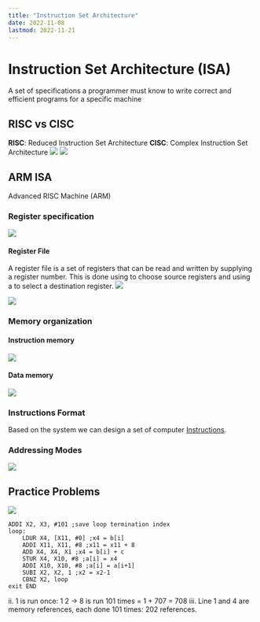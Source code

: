 ```yaml
---
title: "Instruction Set Architecture"
date: 2022-11-08
lastmod: 2022-11-21
---
```

# Instruction Set Architecture (ISA)
A set of specifications a programmer must know to write correct and efficient programs for a specific machine
## RISC vs CISC
__RISC__: Reduced Instruction Set Architecture
__CISC__: Complex Instruction Set Architecture
![](https://i.imgur.com/8lGNNw6.png)
![](https://i.imgur.com/YhLB2FB.png)
## ARM ISA
Advanced RISC Machine (ARM)
### Register specification
![](https://i.imgur.com/BaxAdZi.png)
#### Register File
A register file is a set of registers that can be read and written by supplying a register number.
This is done using [](Notes/Combinational%20Circuits.md#Multiplexer%7Cmultiplexers) to choose source registers and using a [](Notes/Combinational%20Circuits.md#Decoder%7Cdecoder) to select a destination register.
![](https://i.imgur.com/iW9cx1f.png)

![](https://i.imgur.com/u5IrSTh.png)
### Memory organization
#### Instruction memory
![](https://i.imgur.com/qCzi7WY.png)
#### Data memory
![](https://i.imgur.com/L0PnDz1.png)
### Instructions Format
Based on the system we can design a set of computer [Instructions](Notes/Instructions.md).
### Addressing Modes
![](https://i.imgur.com/o2BH98s.png)
## Practice Problems
![](https://i.imgur.com/jgFhIqL.png)
```
ADDI X2, X3, #101 ;save loop termination index
loop: 
	LDUR X4, [X11, #0] ;x4 = b[i]
	ADDI X11, X11, #8 ;x11 = x11 + 8
	ADD X4, X4, X1 ;x4 = b[i] + c
	STUR X4, X10, #8 ;a[i] = x4
	ADDI X10, X10, #8 ;a[i] = a[i+1]
	SUBI X2, X2, 1 ;x2 = x2-1
	CBNZ X2, loop
exit END
```
ii. 
1 is run once: 1
2 -> 8 is run 101 times = 1 + 707 = 708
iii.
Line 1 and 4 are memory references, each done 101 times: 202 references.
